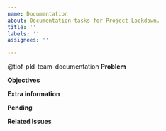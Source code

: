 ```yaml
---
name: Documentation
about: Documentation tasks for Project Lockdown.
title: ''
labels: ''
assignees: ''

---
```


@tiof-pld-team-documentation
**Problem**


**Objectives**


**Extra information**


**Pending**



**Related Issues**
